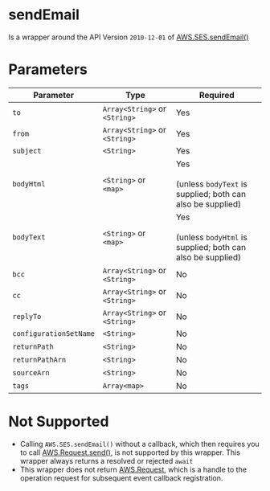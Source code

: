 # sendEmail

Is a wrapper around the API Version `2010-12-01` of [AWS.SES.sendEmail()](https://docs.aws.amazon.com/AWSJavaScriptSDK/latest/AWS/SES.html#sendEmail-property)

# Parameters

|Parameter|Type|Required|
|--|--|--|
|`to`|`Array<String>` or `<String>`|Yes|
|`from`|`Array<String>` or `<String>`|Yes|
|`subject`|`<String>`|Yes|
|`bodyHtml`|`<String>` or `<map>`|Yes<br><br>(unless `bodyText` is supplied; both can also be supplied)|
|`bodyText`|`<String>` or `<map>`|Yes<br><br>(unless `bodyHtml` is supplied; both can also be supplied)|
|`bcc`|`Array<String>` or `<String>`|No|
|`cc`|`Array<String>` or `<String>`|No|
|`replyTo`|`Array<String>` or `<String>`|No|
|`configurationSetName`|`<String>`|No|
|`returnPath`|`<String>`|No|
|`returnPathArn`|`<String>`|No|
|`sourceArn`|`<String>`|No|
|`tags`|`Array<map>`|No|

# Not Supported

* Calling `AWS.SES.sendEmail()` without a callback, which then requires you to call [AWS.Request.send()](https://docs.aws.amazon.com/AWSJavaScriptSDK/latest/AWS/Request.html#send-property), is not supported by this wrapper.  This wrapper always returns a resolved or rejected `await`
* This wrapper does not return [AWS.Request](https://docs.aws.amazon.com/AWSJavaScriptSDK/latest/AWS/Request.html), which is a handle to the operation request for subsequent event callback registration.

